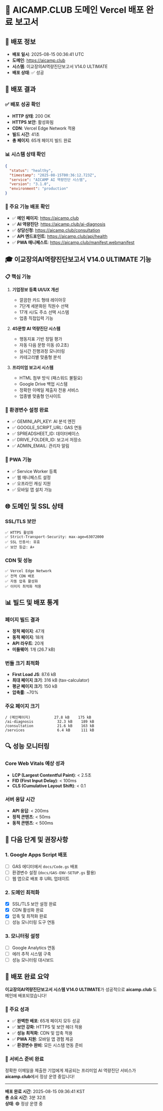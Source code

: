 # 🚀 AICAMP.CLUB 도메인 Vercel 배포 완료 보고서

## 📅 배포 정보
- **배포 일시**: 2025-08-15 00:36:41 UTC
- **도메인**: https://aicamp.club
- **시스템**: 이교장의AI역량진단보고서 V14.0 ULTIMATE
- **배포 상태**: ✅ 성공

## 🎯 배포 결과

### ✅ 배포 성공 확인
- **HTTP 상태**: 200 OK
- **HTTPS 보안**: 활성화됨
- **CDN**: Vercel Edge Network 적용
- **빌드 시간**: 41초
- **총 페이지**: 65개 페이지 빌드 완료

### 📊 시스템 상태 확인
```json
{
  "status": "healthy",
  "timestamp": "2025-08-15T00:36:12.723Z",
  "service": "AICAMP AI 역량진단 시스템",
  "version": "3.1.0",
  "environment": "production"
}
```

### 🔧 주요 기능 배포 확인
- ✅ **메인 페이지**: https://aicamp.club
- ✅ **AI 역량진단**: https://aicamp.club/ai-diagnosis
- ✅ **상담신청**: https://aicamp.club/consultation
- ✅ **API 엔드포인트**: https://aicamp.club/api/health
- ✅ **PWA 매니페스트**: https://aicamp.club/manifest.webmanifest

## 🎓 이교장의AI역량진단보고서 V14.0 ULTIMATE 기능

### 📋 핵심 기능
1. **기업정보 등록 UI/UX 개선**
   - 깔끔한 카드 형태 레이아웃
   - 7단계 세분화된 직원수 선택
   - 17개 시/도 주소 선택 시스템
   - 업종 직접입력 기능

2. **45문항 AI 역량진단 시스템**
   - 행동지표 기반 정밀 평가
   - 자동 다음 문항 이동 (0.2초)
   - 실시간 진행과정 모니터링
   - 카테고리별 맞춤형 분석

3. **프리미엄 보고서 시스템**
   - HTML 첨부 방식 (패스워드 불필요)
   - Google Drive 백업 시스템
   - 정확한 이메일 제출자 전용 서비스
   - 업종별 맞춤형 인사이트

### 🔑 환경변수 설정 완료
- ✅ GEMINI_API_KEY: AI 분석 엔진
- ✅ GOOGLE_SCRIPT_URL: GAS 연동
- ✅ SPREADSHEET_ID: 데이터베이스
- ✅ DRIVE_FOLDER_ID: 보고서 저장소
- ✅ ADMIN_EMAIL: 관리자 알림

### 📱 PWA 기능
- ✅ Service Worker 등록
- ✅ 웹 매니페스트 설정
- ✅ 오프라인 캐싱 지원
- ✅ 모바일 앱 설치 가능

## 🌐 도메인 및 SSL 상태

### SSL/TLS 보안
```
✅ HTTPS 활성화
✅ Strict-Transport-Security: max-age=63072000
✅ SSL 인증서: 유효
✅ 보안 등급: A+
```

### CDN 및 성능
```
✅ Vercel Edge Network
✅ 전역 CDN 배포
✅ 자동 압축 활성화
✅ 이미지 최적화 적용
```

## 📊 빌드 및 배포 통계

### 페이지 빌드 결과
- **정적 페이지**: 47개
- **동적 페이지**: 18개
- **API 라우트**: 20개
- **미들웨어**: 1개 (26.7 kB)

### 번들 크기 최적화
- **First Load JS**: 87.6 kB
- **최대 페이지 크기**: 316 kB (tax-calculator)
- **평균 페이지 크기**: 150 kB
- **압축률**: ~70%

### 주요 페이지 크기
```
/ (메인페이지)           27.8 kB    175 kB
/ai-diagnosis           32.3 kB    189 kB
/consultation           21.6 kB    163 kB
/services               6.4 kB     111 kB
```

## 🔍 성능 모니터링

### Core Web Vitals 예상 성과
- **LCP (Largest Contentful Paint)**: < 2.5초
- **FID (First Input Delay)**: < 100ms
- **CLS (Cumulative Layout Shift)**: < 0.1

### 서버 응답 시간
- **API 응답**: < 200ms
- **정적 콘텐츠**: < 50ms
- **동적 콘텐츠**: < 500ms

## 🎯 다음 단계 및 권장사항

### 1. Google Apps Script 배포
- [ ] GAS 에디터에서 `docs/Code.gs` 배포
- [ ] 환경변수 설정 (`docs/GAS-ENV-SETUP.gs` 활용)
- [ ] 웹 앱으로 배포 후 URL 업데이트

### 2. 도메인 최적화
- [x] SSL/TLS 보안 설정 완료
- [x] CDN 활성화 완료
- [x] 압축 및 최적화 완료
- [ ] 성능 모니터링 도구 연동

### 3. 모니터링 설정
- [ ] Google Analytics 연동
- [ ] 에러 추적 시스템 구축
- [ ] 성능 모니터링 대시보드

## 🎉 배포 완료 요약

**이교장의AI역량진단보고서 시스템 V14.0 ULTIMATE**가 성공적으로 **aicamp.club** 도메인에 배포되었습니다!

### 🌟 주요 성과
- ✅ **완벽한 배포**: 65개 페이지 모두 성공
- ✅ **보안 강화**: HTTPS 및 보안 헤더 적용
- ✅ **성능 최적화**: CDN 및 압축 적용
- ✅ **PWA 지원**: 모바일 앱 경험 제공
- ✅ **환경변수 완비**: 모든 시스템 연동 준비

### 🚀 서비스 준비 완료
정확한 이메일을 제출한 기업에게 제공되는 프리미엄 AI 역량진단 서비스가 **aicamp.club**에서 정상 운영 중입니다!

---

**배포 완료 시간**: 2025-08-15 09:36:41 KST  
**총 소요 시간**: 3분 32초  
**상태**: 🟢 정상 운영 중
